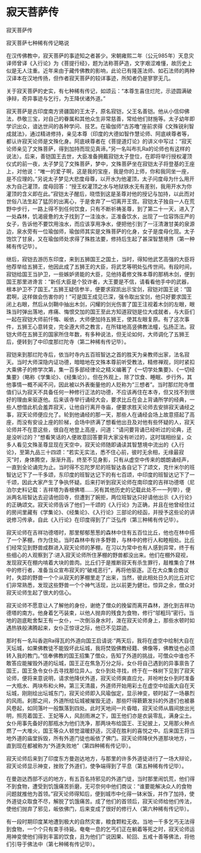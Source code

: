 # 寂天菩萨传

寂天菩萨传

寂天菩萨七种稀有传记略说

在汉传佛教中，寂天菩萨的事迹知之者甚少。宋朝雍熙二年（公元985年）天息灾译师曾译《入行论》为《菩提行经》，题为法称菩萨造，文字艰涩难懂，故历史上似是无人注重。近年来由于藏传佛教的影响，此论已有隆莲法师、如石法师的两种汉译本在汉地传扬，但作者寂天菩萨的较详事迹，所知者仍是寥寥无几。

关于寂天菩萨的史实，有七种稀有传记，如颂云：“本尊生喜住烂陀，示迹圆满破诤辩，奇异事迹与乞行，为王降伏诸外道。”

寂天菩萨是古印度南方贤疆国的王太子，原名寂铠，父王名善铠。他从小信仰佛法，恭敬三宝，对自己的眷属和其他众生非常慈善，常给他们财施等。太子幼年即学识出众，谙达世间的各种学问、技艺。在瑜伽师“古苏噜”座前求得《文殊锐利智成就法》，通过精进修持，亲见本尊（印度的大德如智作慧论师、阿底峡尊者等，都认许寂天论师是文殊化身。阿底峡尊者在《菩提道灯论》的讲义中写过：“寂天论师亲见了文殊菩萨，得到加持而现见真谛。”另一名叫布扎Ra的论师也有这样的说法）。后来，善铠国王去世，大臣准备拥戴寂铠太子登位，在即将举行授权灌顶仪式的前一夜，太子梦见了文殊菩萨，梦中，文殊菩萨坐在寂铠太子将登基的王座上，对他说：“唯一的爱子啊，这是我的宝座，我是你的上师，你和我同坐一座，是不应理的。”另说太子梦见大悲度母尊，以开水为他灌顶，太子问度母为什么用开水为自己灌顶，度母回答：“授王权灌顶之水与地狱铁水无有差别，我用开水为你灌顶的含义即在此。”寂铠太子醒后，晓悟到这是圣尊对他的授记与加持，以此而对世俗八法生起了猛厉的出离心，于是舍弃了一切离开王宫。寂铠太子独自一人在荒野中步行，一路上得不到任何饮食，只有不断祈祷圣尊，到了第二十一天，进入了一处森林，饥渴疲惫的太子找到了一洼浊水，正准备饮水，出现了一位容饰庄严的女子，告诉他不要饮用浊水，而应该享用净水，便把他引到了一汪清澈甘美的泉源边，泉水旁有一位瑜伽师，瑜伽师其实是文殊菩萨的化身，女子是度母化现。太子饱饮了甘泉，又在瑜伽师处求得了殊胜法要，修持后生起了甚深智慧境界（第一种稀有传记毕）。

继后，寂铠去游历东印度，来到五狮国王之国土，当时，得知他武艺高强的大臣将他荐举给五狮王，他因此成了五狮王的大臣，将武艺等明处弘传世间。有段时间，寂铠给国王当护卫，一些嫉妒贤能的大臣，见他持着修文殊本尊的那柄木剑，便到国王那里进谗言：“新任大臣是个狡诈者，大王要是不信，请看看他手中的武器，根本护卫不了国王。”五狮王疑信参半，便要求寂凯出示宝剑，寂铠对国王说：“国君啊，这样做会伤害你的！”可是国王成见已深，强令取出宝剑，他只好要求国王闭上右眼，然后从剑鞘中抽出木剑，闪耀的剑光伤害了国王注视着木剑的左眼，眼珠当时弹出落地，疼痛、悔恨交加的国王至此方知道寂铠是位大成就者，与大臣们一起在寂铠大师前忏悔、皈依，大师便加持五狮王，使其左眼复原。有了这次事件，五狮王心意转变，完全遵大师之教言，在所辖地高竖佛教法幢，弘扬正法。寂铠大师在五狮王的国家所住年数，有多种说法，但无论如何，大师调化了五狮王后，便转到了中印度那烂陀寺（第二种稀有传记毕）。

寂铠来到那烂陀寺后，依当时寺内五百班智达之首的胜天为亲教师出家，法名寂天。当时大师深隐内证功德，暗暗地在文殊本尊前听受教法，精修禅观，同时紧扣大乘佛子的修学次第，集一百多部经律论之精义编著了《一切学处集要》、《一切经集要》（略称《学集论》、《经集论》）。但在外观上，除了饮食、睡眠、步行外，其他事情一概不闻不问，因此被以外表衡量他的人贬称为“三想者”。当时那烂陀寺僧值们认为寂天不具备任何一种修行正法的功德，不应该再住在本寺，但又找不到很好的理由来驱逐他。后来该寺举行诵经大会，要求比丘在会上背诵所学的经典，一些人想借此机会羞弄寂天，让他自行离开寺庙，便要求胜天论师去安排寂天诵经之事，寂天论师便应允了。轮到他诵经的那一天，那些人在诵经会场上故意搭起了高座，而没有安设上座的阶梯，会场中挤满了想看他出丑及对他有些怀疑的人，寂天论师并不在意这些，很自在地登上高座，问道：“请问要背诵已经听过的论典，还是没听过的？”想看笑话的人便故意回答要背大家没有听过的，这时瑞相纷呈，众多人看见文殊圣尊显现在天空中，寂天论师随即诵读其智慧境中流出的《入行论》，至第九品三十四颂：“若实无实法，悉不住心前，彼时无余相，无缘最寂灭”时，身体腾空，渐渐升高，终至不见身影，只有从虚空中传来的朗朗诵经声，一直到全论诵完为止。当时得不忘陀罗尼的班智达各自记下了颂文，克什米尔的班智达记下了一千多颂，东印度的班智达记下的有七百颂，中印度的班智达记下了一千颂，因此大家产生了争执怀疑。后来打听到寂天论师在南印度的吉祥功德塔（尼泊尔史料记载：吉祥塔为香根佛塔……另有其他历史的记载此处不一一列举），便派两名班智达去迎请他回寺，但遭到了婉拒，两位班智达只好请他出示《入行论》的正确颂文。寂天论师告诉了他们一千颂的《入行论》为正确，并且在他曾经住过的房间里藏有《学集论》、《经集论》、《入行论》三部论的经函，并授予这些论的讲说修习传承，自此《入行论》在印度得到了广泛弘传（第三种稀有传记毕）。

寂天论师在吉祥功德塔时，那里郁郁葱葱的森林中住有五百位比丘，他也在林中搭了一个茅棚，作为住处。当时森林中有许多野兽，与林中的修行人和睦相处。比丘们经常见到野兽成群进入寂天论师的茅棚，在习以为常中也有人感到异常，终于有些细心的人观察到了∶进入寂天论师所住茅棚的野兽都没出来。他们在棚外窥视，发现寂天在棚内啃着大块的兽肉。比丘们于是推断寂天有杀生罪行，敲椎集合了林中的修行者，准备当众宣布寂天的“破戒恶行”，再将他驱逐。正在大众集合商议时，失踪的野兽一个个从寂天的茅棚里走了出来，当然，彼此相处日久的比丘对它们非常熟悉，发现这些野兽一个个神气活现，比以前更为健壮。惊异之余，僧众对寂天论师生起了很大的信心。

寂天论师不愿意让人了解他的身份，谢绝了僧众的挽留而离开森林，游化到吉祥功德塔的南方。他身着乞丐装束，以他人抛弃的残食为食物，修行“邬粗玛”密行。当地的迦底毗舍梨王有一女仆，一次倒浴身水时，泼在寂天论师身上，那些水顿时如遇热铁般沸腾起来，女仆正惊讶之际，他已不见踪迹。

那时有一名叫香迦Ra得瓦的外道向国王启请说∶“两天后，我将在虚空中绘制大自在天坛城，如果佛教徒不能毁坏此坛城，我将焚毁佛教经籍、佛像等，佛教徒也必须转入我的教门。”信奉佛教的国王招集了僧众，告知了外道的挑战，可僧众中谁也不敢答应能摧毁外道的坛城，国王正在焦急万分之际，女仆将自己遇到的异事禀告了国王，国王急令女仆去寻找那位异人。女仆到处寻找，终于在一株树下见到了寂天论师，便将来意说明，请求他降伏外道，寂天论师爽直应允，并吩咐女仆到时准备一大瓶水、两块布和火种。第三天清晨，外道师开始用彩土在虚空中绘画大自在天坛城，刚刚绘出坛城东门，寂天论师即入风瑜伽定，显示神变，顿时起了一场暴烈的风雨。刹那之间，外道所绘坛城被摧毁无迹，那些吓得簌簌发抖的外道们也被暴风卷起，如同落叶一般飘落到四处。此时天地间一片昏暗，寂天论师从眉间放出光明，照亮着国王、王妃等人，风刮雨淋之下，国王他们亦是衣装零乱，满身尘土。女仆用事先备好的那瓶水为他们洗净，那两块布给国王、王妃披上，又用那火种点燃了一大堆火，国王等众人顿觉温暖舒适，沉浸在胜利的喜悦之中。后来国王将当地外道的庙堂拆毁，所有外道门徒也皈依了佛门。寂天论师降伏外道那块地方，一直到现在都被称为“外道失败地”（第四种稀有传记毕）。

寂天论师后来到了印度东方曼迦达地方，与那里的许多外道徒进行了一场大辩论，寂天论师显示神变，挫败了外道们，使争端得到了平息（第五种稀有传记毕）。

在曼迦达西部不远的地方，有五百名持邪见的外道门徒，当时那里闹饥荒，他们得不到食物，遭受到饥饿痛苦折磨，无可奈何中他们商议：“谁要能解决众人的食物问题就推他为首领。”寂天论师得知后，便到城市中化得一钵米饭，并作了加持，使外道徒众取食不尽，解脱了饥饿痛苦。成了他们的首领后，寂天论师给他们传法，使他们抛弃了邪见，皈依佛门，后来变成了很好的修行人（第六种稀有传记毕）。

有一段时期印度某地遭到极大的自然灾害，粮食颗粒无收。当地一千多乞丐无法得到食物，一个个只有束手待毙。奄奄一息的乞丐们正在躺着等死之时，寂天论师运用神变使他们得到丰富的饮食，且为他们广说因果、轮回、五戒十善等佛法，将他们引导于佛法中（第七种稀有传记毕）。

